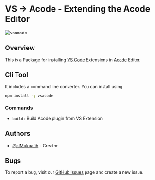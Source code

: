 # VS -> Acode - Extending the Acode Editor
![vsacode](https://img.shields.io/badge/dynamic/json?url=https%3A%2F%2Fgithub.com%2FalMukaafih%2Fvsacode%2Fraw%2Fdevel%2Fpackage.json&query=%24.version&logo=github&label=vsacode)

## Overview
This is a Package for installing [VS Code](https://code.visualstudio.com/) Extensions in [Acode](https://acode.app/) Editor.

## Cli Tool
It includes a command line converter.
You can install using
```sh
npm install -g vsacode
```

### Commands
- `build:` Build Acode plugin from VS Extension.

## Authors
- [@alMukaafih](https://github.com/alMukaafih) - Creator

## Bugs
To report a bug, visit our [GitHub Issues](https://github.com/alMukaafih/vsacode/issues) page and create a new issue.
